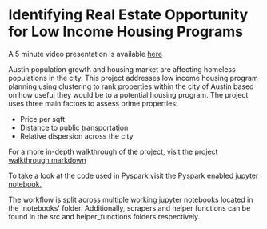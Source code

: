# Identifying Real Estate Opportunity for Low Income Housing Programs

A 5 minute video presentation is available <a href='https://www.youtube.com/watch?v=8ozYt1Slhf8'>here</a>

Austin population growth and housing market are affecting homeless populations in the city. This project addresses low
income housing program planning using clustering to rank properties within the city of Austin based on how useful they 
would be to a potential housing program. The project uses three main factors to assess prime properties:
 - Price per sqft
 - Distance to public transportation
 - Relative dispersion across the city

 For a more in-depth walkthrough of the project, visit the <a href=Project_Walkthrough.md>project walkthrough markdown </a>

 To take a look at the code used in Pyspark visit the <a href="notebooks/Sparkbook_LIH.ipynb">Pyspark enabled jupyter notebook.</a>

 The workflow is split across multiple working jupyter notebooks located in the 'notebooks' folder. Additionally, scrapers and 
 helper functions can be found in the src and helper_functions folders respectively.